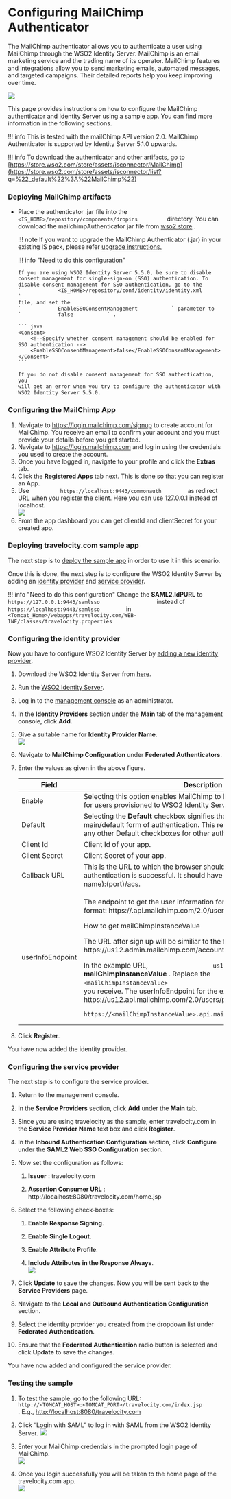 # Configuring MailChimp Authenticator

The MailChimp authenticator allows you to authenticate a user using
MailChimp through the WSO2 Identity Server. MailChimp is an email
marketing service and the trading name of its operator.
MailChimp features and integrations allow you to send marketing emails,
automated messages, and targeted campaigns. Their detailed reports help
you keep improving over time.

![](../../assets/img/49092742/76746257.png) 

This page provides instructions on how to configure the MailChimp
authenticator and Identity Server using a sample app. You can find more
information in the following sections.

!!! info 
    This is tested with the mailChimp API version 2.0. MailChimp
    Authenticator is supported by Identity Server 5.1.0 upwards.

!!! info 
    To download the authenticator and other artifacts, go to
    [https://store.wso2.com/store/assets/isconnector/MailChimp](https://store.wso2.com/store/assets/isconnector/list?q=%22_default%22%3A%22MailChimp%22)

### Deploying MailChimp artifacts

-   Place the authenticator .jar file into the
    `           <IS_HOME>/repository/components/dropins          `
    directory. You can download the mailchimpAuthenticator jar file from
    [wso2
    store](https://store.wso2.com/store/assets/isconnector/list?q=%22_default%22%3A%22MailChimp%22)
    .  

    !!! note
        If you want to upgrade the MailChimp Authenticator (.jar) in your
        existing IS pack, please refer [upgrade
        instructions.](../../develop/upgrading-an-authenticator)
    

    !!! info "Need to do this configuration"

        If you are using WSO2 Identity Server 5.5.0, be sure to disable
        consent management for single-sign-on (SSO) authentication. To
        disable consent management for SSO authentication, go to the
        `            <IS_HOME>/repository/conf/identity/identity.xml           `
        file, and set the
        `            EnableSSOConsentManagement           ` parameter to
        `            false           ` .

        ``` java
        <Consent>
            <!--Specify whether consent management should be enabled for SSO authentication -->
            <EnableSSOConsentManagement>false</EnableSSOConsentManagement>
        </Consent>
        ```

        If you do not disable consent management for SSO authentication, you
        will get an error when you try to configure the authenticator with
        WSO2 Identity Server 5.5.0.

### Configuring the MailChimp App

1.  Navigate to <https://login.mailchimp.com/signup> to create account
    for MailChimp. You receive an email to confirm your account and you
    must provide your details before you get started.
2.  Navigate to <https://login.mailchimp.com> and log in using the
    credentials you used to create the account.
3.  Once you have logged in, navigate to your profile and click the
    **Extras** tab.
4.  Click the **Registered Apps** tab next. This is done so that you can
    register an App.
5.  Use  `          https://localhost:9443/commonauth         `
    as redirect URL when you register the client. Here you can use
    127.0.0.1 instead of localhost.  
    ![](../../assets/img/49092781/49226960.png) 
6.  From the app dashboard you can get clientId and clientSecret for
    your created app.  

### Deploying travelocity.com sample app

The next step is to [deploy the sample app](../../develop/deploying-the-sample-app)
in order to use it in this scenario.

Once this is done, the next step is to configure the WSO2 Identity
Server by adding an [identity
provider](../../learn/adding-and-configuring-an-identity-provider) and [service
provider](../../learn/adding-and-configuring-a-service-provider).

!!! info "Need to do this configuration"
    Change the **SAML2.IdPURL** to
    `                     https://127.0.0.1:9443/samlsso                   `
    instead of `          https://localhost:9443/samlsso         ` in
    `          <Tomcat_Home>/webapps/travelocity.com/WEB-INF/classes/travelocity.properties         `

### Configuring the identity provider

Now you have to configure WSO2 Identity Server by [adding a new identity
provider](../../learn/adding-and-configuring-an-identity-provider).

1.  Download the WSO2 Identity Server from
    [here](http://wso2.com/products/identity-server/).
2.  Run the [WSO2 Identity
    Server](../../setup/running-the-product).
3.  Log in to the [management
    console](../../setup/getting-started-with-the-management-console)
    as an administrator.
4.  In the **Identity Providers** section under the **Main** tab of the
    management console, click **Add**.
5.  Give a suitable name for **Identity Provider Name**.  
    ![](../../assets/img/49092781/56994052.png) 
6.  Navigate to **MailChimp Configuration** under **Federated
    Authenticators**.

7.  Enter the values as given in the above figure.
    <table>
    <thead>
    <tr class="header">
    <th>Field</th>
    <th>Description</th>
    <th>Value</th>
    </tr>
    </thead>
    <tbody>
    <tr class="odd">
    <td>Enable</td>
    <td>Selecting this option enables MailChimp to be used as an authenticator for users provisioned to WSO2 Identity Server.</td>
    <td>Selected</td>
    </tr>
    <tr class="even">
    <td>Default</td>
    <td>Selecting the <strong>Default</strong> checkbox signifies that MailChimp is the main/default form of authentication. This removes the selection made for any other Default checkboxes for other authenticators.</td>
    <td>Selected</td>
    </tr>
    <tr class="odd">
    <td>Client Id</td>
    <td>Client Id of your app.</td>
    <td><br />
    </td>
    </tr>
    <tr class="even">
    <td>Client Secret</td>
    <td>Client Secret of your app.</td>
    <td><br />
    </td>
    </tr>
    <tr class="odd">
    <td>Callback URL</td>
    <td>This is the URL to which the browser should be redirected after the authentication is successful. It should have this format: https://(host-name):(port)/acs.</td>
    <td><br />
    </td>
    </tr>
    <tr class="even">
    <td>userInfoEndpoint</td>
    <td><div class="content-wrapper">
    <p>The endpoint to get the user information for MailChimp It should have this format: https://.api.mailchimp.com/2.0/users/profile.</p>
    <div>
    <p>How to get mailChimpInstanceValue</p>
    <p>The URL after sign up will be similiar to the following URL: https://us12.admin.mailchimp.com/account/.</p>
    <p>In the example URL, <code>                  us12                 </code> is the <strong>mailChimpInstanceValue</strong> . Replace the <code>                  &lt;mailChimpInstanceValue&gt;                 </code> tag with the instance value you receive. The userInfoEndpoint for the example URL is https://us12.api.mailchimp.com/2.0/users/profile.</p>
    <div class="code panel pdl" style="border-width: 1px;">
    <div class="codeContent panelContent pdl">
    <div class="sourceCode" id="cb1" data-syntaxhighlighter-params="brush: java; gutter: false; theme: Confluence" data-theme="Confluence" style="brush: java; gutter: false; theme: Confluence"><pre class="sourceCode java"><code class="sourceCode java"><a class="sourceLine" id="cb1-1" title="1">https:<span class="co">//&lt;mailChimpInstanceValue&gt;.api.mailchimp.com/2.0/users/profile</span></a></code></pre></div>
    </div>
    </div>
    </div>
    </div></td>
    <td><br />
    </td>
    </tr>
    </tbody>
    </table>

8.  Click **Register**.

You have now added the identity provider.

### Configuring the service provider

The next step is to configure the service provider.

1.  Return to the management console.

2.  In the **Service Providers** section, click **Add** under the
    **Main** tab.

3.  Since you are using travelocity as the sample, enter travelocity.com
    in the **Service Provider Name** text box and click **Register**.

4.  In the **Inbound Authentication Configuration** section, click
    **Configure** under the **SAML2 Web SSO Configuration** section.

5.  Now set the configuration as follows:

    1.  **Issuer** : travelocity.com

    2.  **Assertion Consumer URL** :
        http://localhost:8080/travelocity.com/home.jsp

6.  Select the following check-boxes:
    1.  **Enable Response Signing**.

    2.  **Enable Single Logout**.

    3.  **Enable Attribute Profile**.

    4.  **Include Attributes in the Response Always**.  
        ![](../../assets/img/49092781/103332418.png)

7.  Click **Update** to save the changes. Now you will be sent back to
    the **Service Providers** page.

8.  Navigate to the **Local and Outbound Authentication Configuration**
    section.

9.  Select the identity provider you created from the dropdown list
    under **Federated Authentication**.

10. Ensure that the **Federated Authentication** radio button is
    selected and click **Update** to save the changes.

You have now added and configured the service provider.

### Testing the sample

1.  To test the sample, go to the following URL:
    `           http://<TOMCAT_HOST>:<TOMCAT_PORT>/travelocity.com/index.jsp          `
    . E.g., <http://localhost:8080/travelocity.com>

2.  Click “Login with SAML” to log in with SAML from the WSO2 Identity
    Server.
    ![](../../assets/img/49092781/51251955.png) 

3.  Enter your MailChimp credentials in the prompted login page of
    MailChimp.  
    ![](../../assets/img/49092781/49226963.png)   

4.  Once you login successfully you will be taken to the home page of
    the travelocity.com app.  
    ![](../../assets/img/49092781/51251954.png)   